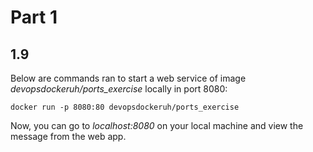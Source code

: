 # Part 1

## 1.9

Below are commands ran to start a web service of image *devopsdockeruh/ports_exercise* locally in port 8080:

```
docker run -p 8080:80 devopsdockeruh/ports_exercise
```

Now, you can go to *localhost:8080* on your local machine and view the message from the web app.
